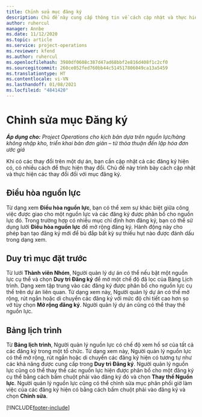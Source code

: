 ```yaml
---
title: Chỉnh sửa mục đăng ký
description: Chủ đề này cung cấp thông tin về cách cập nhật và thực hiện các thay đổi đối với mục đăng ký.
author: ruhercul
manager: Annbe
ms.date: 11/12/2020
ms.topic: article
ms.service: project-operations
ms.reviewer: kfend
ms.author: ruhercul
ms.openlocfilehash: 3980df0608c387d47ad68bbf2e816d408f1c2cf0
ms.sourcegitcommit: 260ce052fed760bb44c514517806049ca13a5459
ms.translationtype: HT
ms.contentlocale: vi-VN
ms.lasthandoff: 01/08/2021
ms.locfileid: "4841420"
---
```

# <a name="edit-bookings"></a>Chỉnh sửa mục Đăng ký

_**Áp dụng cho:** Project Operations cho kịch bản dựa trên nguồn lực/hàng không nhập kho, triển khai bản đơn giản – từ thỏa thuận đến lập hóa đơn ước giá_


Khi có các thay đổi trên một dự án, bạn cần cập nhật cả các đăng ký hiện có, có nhiều cách để thực hiện thay đổi. Chủ đề này trình bày cách cập nhật và thực hiện các thay đổi đối với mục đăng ký.

## <a name="resource-reconciliation"></a>Điều hòa nguồn lực

Từ dạng xem **Điều hòa nguồn lực**, bạn có thể xem sự khác biệt giữa công việc được giao cho một nguồn lực và các đăng ký được phân bổ cho nguồn lực đó. Trong trường hợp có nhiều mục chỉ định hơn đăng ký, bạn có thể sử dụng lưới **Điều hòa nguồn lực** để mở rộng đăng ký. Hành động này cho phép bạn tạo đăng ký mới để bù đắp bất kỳ sự thiếu hụt nào được đánh dấu trong dạng xem.

## <a name="maintain-bookings"></a>Duy trì mục đặt trước

Từ lưới **Thành viên Nhóm**, Người quản lý dự án có thể nếu bật một nguồn lực cụ thể và chọn **Duy trì Đăng ký** để mở một chế độ đã lọc của Bảng Lịch trình. Dạng xem tập trung vào các đăng ký được phân bổ cho nguồn lực cụ thể trên dự án liên quan. Từ dạng xem này, Người quản lý dự án có thể mở rộng, rút ngắn hoặc di chuyển các đăng ký với mức độ chi tiết cao hơn so vớ tùy chọn **Mở rộng đăng ký**. Người quản lý dự án cũng có thể thay thế nguồn lực.

## <a name="schedule-board"></a>Bảng lịch trình

Từ **Bảng lịch trình**, Người quản lý nguồn lực có chế độ xem hồ sơ của tất cả các đăng ký trong một tổ chức. Từ dạng xem này, Người quản lý nguồn lực có thể mở rộng, rút ngắn hoặc di chuyển các đăng ký hiện có tương tự như các khả năng được cung cấp trong **Duy trì Đăng ký**. Người quản lý nguồn lực cũng có thể thay thế các nguồn lực hiện được phân bổ cho một đăng ký cụ thể bằng cách bấm chuột phải vào đăng ký đó và chọn **Thay thế Nguồn lực**. Người quản lý nguồn lực cũng có thể chỉnh sửa mục phân phối giờ làm việc của các đăng ký hiện có bằng cách bấm chuột phải vào đăng ký và chọn **Chỉnh sửa**.


[!INCLUDE[footer-include](../includes/footer-banner.md)]